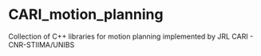 # CARI_motion_planning
Collection of C++ libraries for motion planning implemented by JRL CARI - CNR-STIIMA/UNIBS
